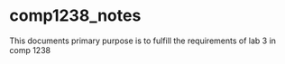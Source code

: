 # comp1238_notes
This documents primary purpose is to fulfill the requirements of lab 3 in comp 1238
